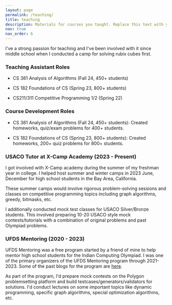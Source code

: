 ```yaml
---
layout: page
permalink: /teaching/
title: teaching
description: Materials for courses you taught. Replace this text with your description.
nav: true
nav_order: 6
---
```



I've a strong passion for teaching and I've been involved with it since middle school when I conducted a camp for solving rubix cubes first. 

### Teaching Assistant Roles

- CS 381 Analysis of Algorithms (Fall 24, 450+ students)

- CS 182 Foundations of CS (Spring 23, 800+ students)

- CS211/311 Competitive Programming 1/2 (Spring 22)

### Course Development Roles

- CS 381 Analysis of Algorithms (Fall 24, 450+ students): Created homeworks, quiz/exam problems for 400+ students. 

- CS 182 Foundations of CS (Spring 23, 800+ students): Created homeworks, 200+ quiz problems for 800+ students. 

### USACO Tutor at X-Camp Academy (2023 - Present)

I got involved with X-Camp academy during the summer of my freshman year in college. I helped host summer and winter camps in 2023 June, December for high school students in the Bay Area, California. 

These summer camps would involve rigorous problem-solving sessions and classes on competitive programming topics including graph algorithms, greedy, bitmasks, etc. 

I additionally conducted mock test classes for USACO Silver/Bronze students. This involved preparing 10-20 USACO style mock contests/tutorials with a combination of original problems and past Olympiad problems. 

### UFDS Mentoring (2020 - 2023)

UFDS Mentoring was a free program started by a friend of mine to help mentor high school students for the Indian Computing Olympiad. I was one of the primary organizers of the UFDS Mentoring program through 2021-2023. Some of the past blogs for the program are [here](https://codeforces.com/blog/entry/104249).

As part of the program, I'd prepare mock contests on the Polygon problemsetting platform and build testcases/generators/validators for solutions. I'd conduct lectures on some important topics like dynamic programming, specific graph algorithms, special optimization algorithms, etc. 

